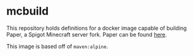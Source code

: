 # mcbuild

This repository holds definitions for a docker image capable of building Paper, a Spigot Minecraft server fork. Paper can be found [here](https://github.com/PaperMC/Paper).

This image is based off of `maven:alpine`.
